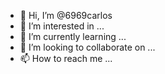 - 👋 Hi, I’m @6969carlos
- 👀 I’m interested in ...
- 🌱 I’m currently learning ...
- 💞️ I’m looking to collaborate on ...
- 📫 How to reach me ...

<!---
6969carlos/6969carlos is a ✨ special ✨ repository because its `README.md` (this file) appears on your GitHub profile.
You can click the Preview link to take a look at your changes.
--->
